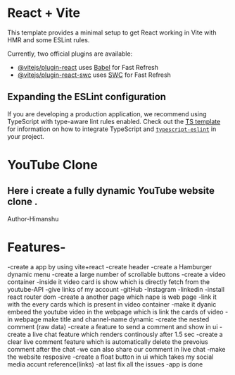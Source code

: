 # React + Vite

This template provides a minimal setup to get React working in Vite with HMR and some ESLint rules.

Currently, two official plugins are available:

- [@vitejs/plugin-react](https://github.com/vitejs/vite-plugin-react/blob/main/packages/plugin-react) uses [Babel](https://babeljs.io/) for Fast Refresh
- [@vitejs/plugin-react-swc](https://github.com/vitejs/vite-plugin-react/blob/main/packages/plugin-react-swc) uses [SWC](https://swc.rs/) for Fast Refresh

## Expanding the ESLint configuration

If you are developing a production application, we recommend using TypeScript with type-aware lint rules enabled. Check out the [TS template](https://github.com/vitejs/vite/tree/main/packages/create-vite/template-react-ts) for information on how to integrate TypeScript and [`typescript-eslint`](https://typescript-eslint.io) in your project.

# YouTube Clone

## Here i create a fully dynamic YouTube website clone .
Author-Himanshu

# Features-
  -create a app by using vite+react
  -create header
  -create a Hamburger dynamic menu
  -create a large number of scrollable buttons
  -create a video container
     -inside it video card is show which is directly fetch from the youtube-API
  -give links of my account
       -gitHub
       -Instagram
       -linkedin
   -install react router dom
   -create a another page which nape is web page
   -link it with the every cards which is present in video container
   -make it dyanic embeed the youtube video in the webpage which is link the cards of video
   -in webpage make title and channel-name dynamic
   -create the nested comment (raw data)
   -create a feature to send a comment and show in ui
   -create a live chat feature which renders continously after 1.5 sec 
   -create a clear live comment feature which is automatically delete the prevoius comment after the chat 
   -we can also share our comment in live chat
   -make the website resposive 
   -create a float button in ui which takes my social media accunt reference(links)
   -at last fix all the issues
   -app is done



  
